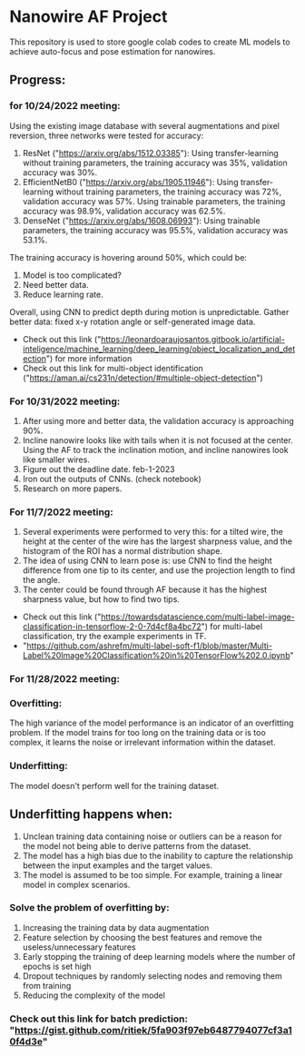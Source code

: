 # Nanowire AF Project

This repository is used to store google colab codes to create ML models to achieve auto-focus and pose estimation for nanowires.

## Progress:

### for 10/24/2022 meeting:
Using the existing image database with several augmentations and pixel reversion, three networks were tested for accuracy:
1. ResNet ("https://arxiv.org/abs/1512.03385"): Using transfer-learning without training parameters, the training accuracy was 35%, validation accuracy was 30%.
2. EfficientNetB0 ("https://arxiv.org/abs/1905.11946"): Using transfer-learning without training parameters, the training accuracy was 72%, validation accuracy was 57%. Using trainable parameters, the training accuracy was 98.9%, validation accuracy was 62.5%. 
3. DenseNet ("https://arxiv.org/abs/1608.06993"): Using trainable parameters, the training accuracy was 95.5%, validation accuracy was 53.1%. 

The training accuracy is hovering around 50%, which could be:
1. Model is too complicated?
2. Need better data.
3. Reduce learning rate.

Overall, using CNN to predict depth during motion is unpredictable. Gather better data: fixed x-y rotation angle or self-generated image data.

* Check out this link ("https://leonardoaraujosantos.gitbook.io/artificial-inteligence/machine_learning/deep_learning/object_localization_and_detection") for more information
* Check out this link for multi-object identification ("https://aman.ai/cs231n/detection/#multiple-object-detection")

### For 10/31/2022 meeting:
1. After using more and better data, the validation accuracy is approaching 90%.
2. Incline nanowire looks like with tails when it is not focused at the center. Using the AF to track the inclination motion, and incline nanowires look like smaller wires.
3. Figure out the deadline date. feb-1-2023
4. Iron out the outputs of CNNs. (check notebook)
5. Research on more papers.

### For 11/7/2022 meeting:
1. Several experiments were performed to very this: for a tilted wire, the height at the center of the wire has the largest sharpness value, and the histogram of the ROI has a normal distribution shape.
2. The idea of using CNN to learn pose is: use CNN to find the height difference from one tip to its center, and use the projection length to find the angle.
3. The center could be found through AF because it has the highest sharpness value, but how to find two tips.

* Check out this link ("https://towardsdatascience.com/multi-label-image-classification-in-tensorflow-2-0-7d4cf8a4bc72") for multi-label classification, try the example experiments in TF.
* "https://github.com/ashrefm/multi-label-soft-f1/blob/master/Multi-Label%20Image%20Classification%20in%20TensorFlow%202.0.ipynb"

### For 11/28/2022 meeting:


### Overfitting:
The high variance of the model performance is an indicator of an overfitting problem. If the model trains for too long on the training data or is too complex, it learns the noise or irrelevant information within the dataset.

### Underfitting:
The model doesn't perform well for the training dataset.

## Underfitting happens when:
1. Unclean training data containing noise or outliers can be a reason for the model not being able to derive patterns from the dataset.
2. The model has a high bias due to the inability to capture the relationship between the input examples and the target values. 
3. The model is assumed to be too simple. For example, training a linear model in complex scenarios.

### Solve the problem of overfitting by:
1. Increasing the training data by data augmentation
2. Feature selection by choosing the best features and remove the useless/unnecessary features
3. Early stopping the training of deep learning models where the number of epochs is set high
4. Dropout techniques by randomly selecting nodes and removing them from training
5. Reducing the complexity of the model

### Check out this link for batch prediction: "https://gist.github.com/ritiek/5fa903f97eb6487794077cf3a10f4d3e"
